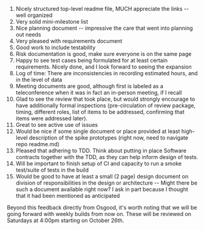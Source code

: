 1. Nicely structured top-level readme file, MUCH appreciate the links -- well organized
2. Very solid mini-milestone list
3. Nice planning document -- impressive the care that went into planning out needs
4. Very pleased with requirements document
5. Good work to include testability
6. Risk documentation is good, make sure everyone is on the same page
7. Happy to see test cases being formulated for at least certain requirements.  Nicely done, and I look forward to seeing the expansion
8. Log of time:  There are inconsistencies in recording estimated hours, and in the level of data
9. Meeting documents are good, although first is labeled as a teleconference when it was in fact an in-person meeting, if I recall
10. Glad to see the review that took place, but would strongly encourage to have additionally formal inspections (pre-circulation of review package, timing, different roles, list of items to be addressed, confirming that items were addressed later).  
11. Great to see active use of issues
12. Would be nice if some single document or place provided  at least high-level description of the spike prototypes (right now, need to navigate repo readme.md)
13. Pleased that adhering to TDD.  Think about putting in place Software contracts together with the TDD, as they can help inform design of tests.
14. Will be important to finish setup of CI and capacity to run a smoke test/suite of tests in the build
15. Would be good to have at least a small (2 page) design document on division of responsibilities in the design or architecture -- Might there be such a document available right now?  I ask in part because I thought that it had been mentioned as anticipated  

Beyond this feedback directly from Osgood, it's worth noting that we will be going forward with weekly builds from now on.
These will be reviewed on Saturdays at 4:00pm starting on October 26th.
